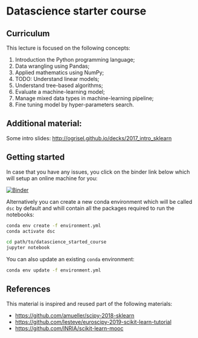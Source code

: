 # Datascience starter course

## Curriculum

This lecture is focused on the following concepts:

1. Introduction the Python programming language;
2. Data wrangling using Pandas;
3. Applied mathematics using NumPy;
4. TODO: Understand linear models;
5. Understand tree-based algorithms;
6. Evaluate a machine-learning model;
7. Manage mixed data types in machine-learning pipeline;
8. Fine tuning model by hyper-parameters search.

## Additional material:

Some intro slides: http://ogrisel.github.io/decks/2017_intro_sklearn

## Getting started

In case that you have any issues, you click on the binder link below
which will setup an online machine for you:

[![Binder](https://mybinder.org/badge_logo.svg)](https://mybinder.org/v2/gh/glemaitre/datascience_started_course/master)

Alternatively you can create a new conda environment which will be called
`dsc` by default and whill contain all the packages required to run the
notebooks:

``` bash
conda env create -f environment.yml
conda activate dsc
```

```bash
cd path/to/datascience_started_course
jupyter notebook
```

You can also update an existing `conda` environment:


``` bash
conda env update -f environment.yml
```

## References

This material is inspired and reused part of the following materials:

* https://github.com/amueller/scipy-2018-sklearn
* https://github.com/lesteve/euroscipy-2019-scikit-learn-tutorial
* https://github.com/INRIA/scikit-learn-mooc
